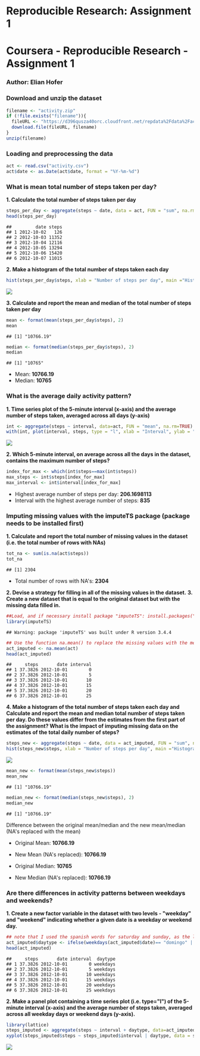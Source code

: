 Reproducible Research: Assignment 1
================

Coursera - Reproducible Research - Assignment 1
===============================================

### Author: Elian Hofer

### Download and unzip the dataset

``` r
filename <- "activity.zip"
if (!file.exists("filename")){
  fileURL <- "https://d396qusza40orc.cloudfront.net/repdata%2Fdata%2Factivity.zip"
  download.file(fileURL, filename)
}
unzip(filename)
```

### Loading and preprocessing the data

``` r
act <- read.csv("activity.csv")
act$date <- as.Date(act$date, format = "%Y-%m-%d")
```

### What is mean total number of steps taken per day?

**1. Calculate the total number of steps taken per day**

``` r
steps_per_day <- aggregate(steps ~ date, data = act, FUN = "sum", na.rm = TRUE)
head(steps_per_day)
```

    ##         date steps
    ## 1 2012-10-02   126
    ## 2 2012-10-03 11352
    ## 3 2012-10-04 12116
    ## 4 2012-10-05 13294
    ## 5 2012-10-06 15420
    ## 6 2012-10-07 11015

**2. Make a histogram of the total number of steps taken each day**

``` r
hist(steps_per_day$steps, xlab = "Number of steps per day", main ="Histogram of total steps taken per day", col = "grey")
```

![](PA1_template_files/figure-markdown_github/unnamed-chunk-4-1.png)

**3. Calculate and report the mean and median of the total number of steps taken per day**

``` r
mean <- format(mean(steps_per_day$steps), 2)
mean
```

    ## [1] "10766.19"

``` r
median <- format(median(steps_per_day$steps), 2)
median
```

    ## [1] "10765"

-   Mean: **10766.19**
-   Median: **10765**

### What is the average daily activity pattern?

**1. Time series plot of the 5-minute interval (x-axis) and the average number of steps taken, averaged across all days (y-axis)**

``` r
int <- aggregate(steps ~ interval, data=act, FUN = "mean", na.rm=TRUE)
with(int, plot(interval, steps, type = "l", xlab = "Interval", ylab = "Number of steps", main = "Average steps per interval", col="blue"))
```

![](PA1_template_files/figure-markdown_github/unnamed-chunk-6-1.png)

**2. Which 5-minute interval, on average across all the days in the dataset, contains the maximum number of steps?**

``` r
index_for_max <- which(int$steps==max(int$steps))
max_steps <- int$steps[index_for_max]
max_interval <- int$interval[index_for_max]
```

-   Highest average number of steps per day: **206.1698113**
-   Interval with the highest average number of steps: **835**

### Imputing missing values with the **imputeTS package** (package needs to be installed first)

**1. Calculate and report the total number of missing values in the dataset (i.e. the total number of rows with NAs)**

``` r
tot_na <- sum(is.na(act$steps))
tot_na
```

    ## [1] 2304

-   Total number of rows with NA's: **2304**

**2. Devise a strategy for filling in all of the missing values in the dataset.** **3. Create a new dataset that is equal to the original dataset but with the missing data filled in.**

``` r
##Load, and if necessary install package "imputeTS": install.packages("imputeTS")
library(imputeTS)
```

    ## Warning: package 'imputeTS' was built under R version 3.4.4

``` r
## Use the function na.mean() to replace the missing values with the mean value across all intervals
act_imputed <- na.mean(act)
head(act_imputed)
```

    ##     steps       date interval
    ## 1 37.3826 2012-10-01        0
    ## 2 37.3826 2012-10-01        5
    ## 3 37.3826 2012-10-01       10
    ## 4 37.3826 2012-10-01       15
    ## 5 37.3826 2012-10-01       20
    ## 6 37.3826 2012-10-01       25

**4. Make a histogram of the total number of steps taken each day and Calculate and report the mean and median total number of steps taken per day. Do these values differ from the estimates from the first part of the assignment? What is the impact of imputing missing data on the estimates of the total daily number of steps?**

``` r
steps_new <- aggregate(steps ~ date, data = act_imputed, FUN = "sum", na.rm = TRUE)
hist(steps_new$steps, xlab = "Number of steps per day", main ="Histogram of total steps taken per day (NA's replaced)", col = "grey")
```

![](PA1_template_files/figure-markdown_github/unnamed-chunk-10-1.png)

``` r
mean_new <- format(mean(steps_new$steps))
mean_new
```

    ## [1] "10766.19"

``` r
median_new <- format(median(steps_new$steps), 2)
median_new
```

    ## [1] "10766.19"

Difference between the original mean/median and the new mean/median (NA's replaced with the mean)

-   Original Mean: **10766.19**
-   New Mean (NA's replaced): **10766.19**

-   Original Median: **10765**
-   New Median (NA's replaced): **10766.19**

### Are there differences in activity patterns between weekdays and weekends?

**1. Create a new factor variable in the dataset with two levels - "weekday" and "weekend" indicating whether a given date is a weekday or weekend day.**

``` r
## note that I used the spanish words for saturday and sunday, as the language settings of my system are set to spanish
act_imputed$daytype <- ifelse(weekdays(act_imputed$date)== "domingo" | weekdays(act_imputed$date)== "sábado", "weekend", "weekdays")
head(act_imputed)
```

    ##     steps       date interval  daytype
    ## 1 37.3826 2012-10-01        0 weekdays
    ## 2 37.3826 2012-10-01        5 weekdays
    ## 3 37.3826 2012-10-01       10 weekdays
    ## 4 37.3826 2012-10-01       15 weekdays
    ## 5 37.3826 2012-10-01       20 weekdays
    ## 6 37.3826 2012-10-01       25 weekdays

**2. Make a panel plot containing a time series plot (i.e. type="l") of the 5-minute interval (x-axis) and the average number of steps taken, averaged across all weekday days or weekend days (y-axis).**

``` r
library(lattice)
steps_imputed <- aggregate(steps ~ interval + daytype, data=act_imputed, FUN = "mean", na.rm=TRUE)
xyplot(steps_imputed$steps ~ steps_imputed$interval | daytype, data = steps_imputed, type="l", ylab = "Number of steps", main="Activity pattern per weekday/weekend", xlab = "Interval", layout=c(1,2))
```

![](PA1_template_files/figure-markdown_github/unnamed-chunk-12-1.png)
